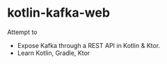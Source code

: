 # kotlin-kafka-web

Attempt to 
* Expose Kafka through a REST API in Kotlin &amp; Ktor.
* Learn Kotlin, Gradle, Ktor



